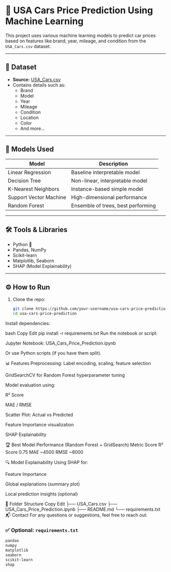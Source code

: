 # 🚗 USA Cars Price Prediction Using Machine Learning

This project uses various machine learning models to predict car prices based on features like brand, year, mileage, and condition from the `USA_Cars.csv` dataset.

---

## 📁 Dataset

- **Source:** [USA_Cars.csv](./USA_Cars.csv)
- Contains details such as:
  - Brand
  - Model
  - Year
  - Mileage
  - Condition
  - Location
  - Color
  - And more...

---

## 🧠 Models Used

| Model                | Description                            |
|---------------------|----------------------------------------|
| Linear Regression    | Baseline interpretable model           |
| Decision Tree        | Non-linear, interpretable model        |
| K-Nearest Neighbors  | Instance-based simple model            |
| Support Vector Machine | High-dimensional performance         |
| Random Forest        | Ensemble of trees, best performing     |

---

## 🛠️ Tools & Libraries

- Python 🐍
- Pandas, NumPy
- Scikit-learn
- Matplotlib, Seaborn
- SHAP (Model Explainability)

---

## ⚙️ How to Run

1. Clone the repo:

   ```bash
   git clone https://github.com/your-username/usa-cars-price-prediction.git
   cd usa-cars-price-prediction
Install dependencies:

bash
Copy
Edit
pip install -r requirements.txt
Run the notebook or script:

Jupyter Notebook: USA_Cars_Price_Prediction.ipynb

Or use Python scripts (if you have them split).

📊 Features
Preprocessing: Label encoding, scaling, feature selection

GridSearchCV for Random Forest hyperparameter tuning

Model evaluation using:

R² Score

MAE / RMSE

Scatter Plot: Actual vs Predicted

Feature Importance visualization

SHAP Explainability

🏆 Best Model Performance (Random Forest + GridSearch)
Metric	Score
R² Score	0.75
MAE	~4500
RMSE	~6000

🔍 Model Explainability
Using SHAP for:

Feature Importance

Global explanations (summary plot)

Local prediction insights (optional)

📌 Folder Structure
Copy
Edit
├── USA_Cars.csv
├── USA_Cars_Price_Prediction.ipynb
├── README.md
└── requirements.txt
📬 Contact
For any questions or suggestions, feel free to reach out:



### ✅ Optional: `requirements.txt`

```txt
pandas
numpy
matplotlib
seaborn
scikit-learn
shap
